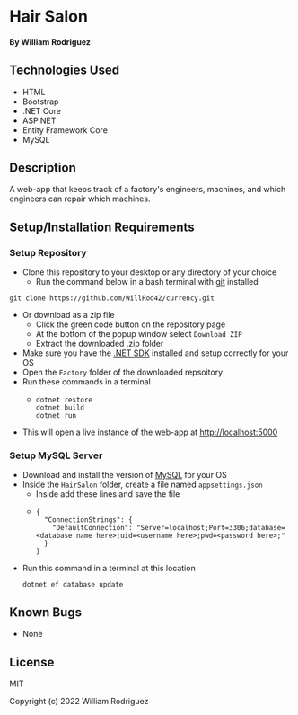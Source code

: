 # Hair Salon

#### By William Rodriguez

## Technologies Used

* HTML
* Bootstrap
* .NET Core
* ASP.NET
* Entity Framework Core
* MySQL

## Description

A web-app that keeps track of a factory's engineers, machines, and which engineers can repair which machines.

## Setup/Installation Requirements

### Setup Repository
* Clone this repository to your desktop or any directory of your choice
  * Run the command below in a bash terminal with [git](https://github.com/git-guides/install-git) installed
```
git clone https://github.com/WillRod42/currency.git
```
* Or download as a zip file
  * Click the green code button on the repository page
  * At the bottom of the popup window select `Download ZIP`
  * Extract the downloaded .zip folder
* Make sure you have the [.NET SDK](https://dotnet.microsoft.com/en-us/download/dotnet) installed and setup correctly for your OS
* Open the `Factory` folder of the downloaded repsoitory
* Run these commands in a terminal
  * ```
    dotnet restore
    dotnet build
    dotnet run
    ```
* This will open a live instance of the web-app at [http://localhost:5000](http://localhost:5000)

### Setup MySQL Server
* Download and install the version of [MySQL](https://dev.mysql.com/downloads/mysql/) for your OS
* Inside the `HairSalon` folder, create a file named `appsettings.json`
  * Inside add these lines and save the file
  * ```
    {
      "ConnectionStrings": {
        "DefaultConnection": "Server=localhost;Port=3306;database=<database name here>;uid=<username here>;pwd=<password here>;"
      }
    }
    ```
* Run this command in a terminal at this location
  ```
  dotnet ef database update
  ```

## Known Bugs

* None

## License

MIT

Copyright (c) 2022 William Rodriguez